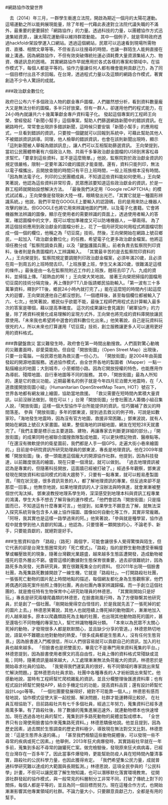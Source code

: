 #網路協作改變世界
 
 　去（2014）年三月，一群學生衝進立法院，開啟為期近一個月的太陽花運動。這場運動之所以能夠展現能量，除了年輕一代藉此表達對立法院代議失職的不滿外，最重要的更要歸於「網路協作」的力量。透過科技的力量，以團體協作方式迅速集結資源，，讓太陽花運動得以維持群眾動能。
 其中一個例子，就是零時政府透過hackfoldr架設學運入口網站。透過這個網站，民眾可以迅速看到現場所需物資、直播、相關文章等等。不但省去以往搜尋的時間，也讓一群陌生人能夠直接在線上溝通。因為網路協作，不但有效突破傳統社運必須耗費大量資源集結人力、物資、傳遞訊息的困境。
 其實網路協作早就應用於各式各樣的專案和領域中。在協作模式下，每個人都是平等的。協作力量讓任何人都有機會能夠貢獻己力，為了同一個目標付出且不求回報。在台灣，透過程式力量以及這類的網路合作模式，著實創造不少令人驚訝的成就。
 
 ###政治獻金數位化
 
 政府已公布六千多個政治人物的獻金專戶圖檔，人們雖然想分析，看到資料數量龐大又是無法分析的圖檔，多半只好放棄。但有一群人，卻運用他們的程式能力，在24小時內就讓共六十幾萬筆獻金專戶資料電子化。
 發起這個專案的工程師王向榮，曾經發起「新聞小幫手」這個專案，幫助人們篩選網路新聞中的錯誤資訊。在網路時代，常常會出現許多錯誤新聞，這時候只要安裝「新聞小幫手」的應用程式，一旦看到錯誤的資訊，只要按一個鍵就可以回報到系統中，可藉此幫助其他人不被錯誤資訊誤導。同理，他人檢舉的錯誤資訊，也會在該則新聞出現時，顯示「這則新聞被人舉報為錯誤訊息」，讓人們可以互相幫助篩選資訊。
 王向榮提到，當初公民團體帶著有六個政治人物、共兩千多筆政治獻金圖檔的USB到黑客松尋求幫忙。「要拿到這些資料，並不是這麼簡單。」他說，監察院對於政治獻金資訊的規定很嚴格，限制一定要年滿20歲的國民才能查閱。還有，資料只能列印，無法以電子檔攜出，且開放查閱的時間只有平日上班時間，一般上班族根本沒有時間。
 「因為無法電子化，列印的公民團體成員，不知道這些資料能如何使用。」王向榮笑著說，他認為這些資料非常珍貴，民眾應該要知道這些政治獻金的資訊，於是一群工程師就開始設想解決方法。
 「最後我們決定用『Google reCAPTCHA』的模式試試看。」王向榮像是發現新大陸一樣，眼睛發出光芒。「其實它就是一種圖形辨識系統。」他說，我們平常在GOOGLE上要輸入的認證碼，目的是用來防止機器人攻擊的辦法。但GOOGLE也將它用來辨識地圖的門牌，以及電子化書籍。它會將機器無法辨識的圖像，顯示在使用者的需要辨識的頁面上，透過使用者輸入的答案，確認圖檔中的文字，既可以增加準確度又可以防堵機器人，一舉兩得。
 為了將這個技術應用到政治獻金的圖檔分析上，花了一個月研究如何用程式將圖檔切割成一個一個的欄位，他稱之為「切豆腐」技術。然後，王向榮開始在網路上號召鄉民，一起加入「政治獻金數位化」的任務，希望電子化更多政治獻金檔案。他將這項任務分成「監察院調查兵團」以及「鍵盤護國兵團」。前者負責去監察院列印資料，後者則是負責圖檔的人工辨識輸入。
 「其實最辛苦的是去監察院印資料的人。」王向榮提到，監察院規定要調閱列印政治獻金檔案，必須年滿20歲，且必須在周一到周五的上班時間去印。「上班族要上班，學生又未滿20歲，很難滿足這樣的條件。」最後是由一名在監察院附近工作的上班族，翹班去印了八、九成的資料，並掃描上傳。「超熱血的啊！」王向榮大笑地說。
 接著王向榮把掃描的圖檔用切豆腐的技術分隔完後，再上傳到PTT八卦版請鄉民協助輸入。「第一波有三十多萬筆資料，釋到PTT後，鄉民24小時內就打完了。」能在這麼短的時間內引起這麼大的迴響，王向榮說連他自己都沒想到。「一個禮拜後，甚至每個欄位都被輸入了六、七次。」他笑著說，鄉民似乎欲罷不能，最後工程師們用程式去計算輸入最多次的答案是哪個，藉以提高準確度。
 這次的成果讓社會見識到「網軍協作」的力量，除了將資料視覺化成易理解的呈現方式外，王向榮也將完成的資料庫開放讓民眾使用。「未來我也希望將中選會的資料數位化出來。」他笑著說，自己是玩資料玩很兇的人，所以未來也打算運用「切豆腐」技術，創立服務讓更多人可以運用更好用的資料格式。
 
 ###靠鍵盤救災
 當災難發生時，政府會在第一時間出動搜救。人們面對驚心動魄的災難畫面時，卻愛莫能助。但自從「開放街圖」（Open Street Map）出現後，只要一台電腦，一般民眾也能為救災盡一份心力。
 「開放街圖」是2004年由英國發起的開源地圖服務。透過協作模式，由全世界各地的製圖者（Mapper）一點一點描繪出的地圖；大到城市，小至鄉間小路。因為它開放授權的特色，也能應用作為導航、殘障地圖、自行車地圖等不同的服務。
 其中，「開放街圖」最為人所知的，還是它的救災功能。近期最著名的例子就是今年四月尼泊爾大地震時，在「人道救援開放街圖小組」（Humanitarian OpenStreetMap Team, HOT）號召下，世界各地都有網友線上繪圖，協助當地救援。
 「救災需要在短時間內累積大量資訊，以前沒辦法做到，現在可以！」台灣「開放街圖」分會社團法人籌備小組召集人說，「開放街圖」這樣一個大型協作平台所能提供的資訊，恰巧彌補了救災的時間落差。
 參與「開放街圖」多年的鄧東波，提到過去救災的例子時，可說是如數家珍。「海地發生地震時，因為沒有官方地圖，救援非常困難。」鄧東波說，就有人開始在網路上號召大家畫圖。結果，整個海地的詳細地圖，網友在短短28天就畫完了。「我們主要是標示出主要道路、建物，再讓專家去判斷更詳細的部分。」「開放街圖」的成果同時也被聯合國搜救隊製成地圖，可以更快標記物資、醫療點等。
 「在還沒有微軟提供的衛星圖前，我們都是人手一個GPS，走遍大街小巷來繪圖的。」目前是中研院資訊所研究助理員的鄧東波，專長是地理資訊。他在2009年接觸「開放街圖」後，便一頭栽進這個龐大的開源協作社群。他提到，因為科技發達，以前難度很高的繪圖，現在只要一個滑鼠，就可以做到。
 「過去地理資訊被認為是專業的，但隨著科技開放，這面牆已經被打破了。」經過多年觀察，鄧東波發現在開放資料和協同模式的兩大趨勢下，只要有一點專業，就可以輕易產製圖資。「現在狀況是，很多資訊背景的人，都了解地理資訊的專業，但反過來卻不是那麼一回事。」他無奈地說，如果地理資訊的人才沒辦法與時俱進，就會漸漸被整個世代淘汰掉。
 鄧東波教授地理系學生時，深深感受到地理本科與資訊工程專業的鴻溝，學生大多不想去了解背後的運作模式。「他們會認為『開放街圖』只是描圖而已，不知道這有什麼專業可言。」他提到，如果學生不願意去了解，就無法深入探究系統背後包含多人線上協作描圖、圖像如何自動化等工作，其實非常龐雜。
 「阿呀，我其實也是這樣一路學過來的阿。」他笑著說，「參與就是種學習，協作過程中就會學到他人貢獻的知識。」他認為，只要懷著一顆開放的心，不論老手、新手，只要能貢獻的，就絕對是好手。
 
 ###生態資料協作
 「路殺」（路死）兩個字，可能會讓很多人覺得驚悚與陌生，但它代表的卻是台灣生態圈常見的「死亡模式」。「路殺」指的是野生動物遭受車輛撞擊或輾壓致死的現象，隨著台灣觀光業趨盛，越來越多生態區遭開發，造成動物被撞死的意外層出不窮。儘管這樣的數據對生態保育很重要，過去卻很難統計，因為路死多為突發，光靠研究員，實在很難蒐集全台的資料。
 但2011年出現一個臉書社團，為蒐集路死數據開啟了一線生機，它就是「路殺社」。一打開路殺社社團，一張張死亡動物的圖片配上時間地點的描述，每個網友都化身為生態觀察家，他們將偶遇的路死案件拍照上傳到社團，再由社團內專家辨識歸檔。而一手創立這個社團的，就是擔任特有生物保育中心研究助理員的林德恩。
 「其實剛開始只是好玩。」專長是研究兩棲爬蟲類的林德恩，在臉書剛風行時，為了方便聯繫其他研究員，於是創了一個社團。「剛開始覺得空白怪怪的，於是我就先丟了一張死掉的蛇的圖片上去。」林德恩笑著說，其他人也就陸續上傳死掉的動物圖片，漸漸地加入的人越來越多。原本以爬蟲類路死為主軸的社團，也出現其他動物路死的圖片，甚至還吸引不同物種的專家加入，幫忙辨識物種與分類。
 「本來以為民眾不太關心死掉的動物，才發現很多人都是默默關心，並且缺少分享的管道。」林德恩熱切地說，語氣中不難聽出他對動物的熱愛。「很多成員都是生態素人，沒有任何生態背景。」因為臉書進入門檻很低，所以人們很容易就可以貢獻自己的資訊，加入的社員也越來越多。
 「但臉書也是把雙面刃，畢竟它不是專門用來資料蒐集的平台。」林德恩提到，因為臉書使用者撰文的高自由性，社員上傳的資料格式常殘缺或混亂；同時，隨著資訊量越來越大，人工處理漸漸無法負荷龐大的資訊，林德恩於是開始尋求社員的協助。
 「我覺得我們運氣真的很好，有不同領域的專家跳出來幫忙解決問題。」當林德恩向社員求助，社團中各種專長的人才紛紛跳出來幫忙。他感動地說，當時有工程師幫忙爬梳雜亂的資訊，並且分欄整理後匯進資料庫；也有程式設計師幫忙開發APP，結合手機定位的功能，提高資料品質；還有設計師幫忙設計Logo等等。
 「一個社團要發展得好，絕對不可能靠一個人。」林德恩有感而發地說，協作模式促使大家一起挖掘、解決問題，社群才能運轉得比較好。
 在社員互相協助下，目前路殺社共有七千多個社員，經過三年努力，蒐集資料已經多達兩萬多筆。有了路殺社後，除了數據的蒐集進展迅速外，就連動物標本也快速增加。現在透過各地社員的幫忙，蒐集到許多路死動物的屍體並製成標本。
 「全世界只有台灣使用臉書協作來蒐集路死資料。」林德恩驕傲地說。他並且提到，因為歷史因素，過去關於生態調查的歷史資料極少，導致現在無法對交叉比對。林德恩說：「這是生態界永遠的痛。」
 「甚至我們檢驗這些動物屍體後，可以發現一些不尋常的疾病或死亡因素。」他舉例，2013年狂犬病爆發時，其實路殺社早就在一年多前，蒐集到多起不尋常的鼬獾死亡案。做完檢驗後，發現原來狂犬病病毒，已經在台灣存在一百多年了。因此當事件爆發時，更能幫助防疫人員在短時間內釐清事實，路殺社的公民科學力量，也因此獲得肯定。
 「我們希望集公民力量，成就普通科學研究難以達成的大範圍與長期監測。」林德恩說，這項全民參與的「公民科學」計畫，不但可以讓民眾了解生物知識，也可以潛移默化落實環境教育。
 從開源社群發起的協作模式，與一般常見的科層制分工非常不同，打破了傳統上對下的關係，每個人都是平等的，並且為同一個目標而努力。現在這種合作方式，也開始漸漸影響其他專業領域的社群。不論力量大小，只要願意貢獻己力，全都是有用的幫手。
